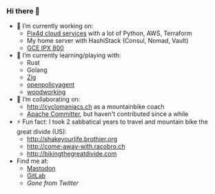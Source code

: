 ### Hi there 👋

- 🔭 I’m currently working on:
  - [Pix4d cloud services](https://github.com/Pix4D/) with a lot of Python, AWS, Terraform
  - My home server with HashiStack (Consul, Nomad, Vault)
  - [GCE IPX 800](https://github.com/marcaurele/gce-ipx800)
- 🌱 I’m currently learning/playing with:
  - Rust
  - Golang
  - [Zig](https://ziglang.org/)
  - [openpolicyagent](https://github.com/open-policy-agent/opa)
  - [woodworking](https://www.lairdubois.fr/@marcaurele)
- 👯 I’m collaborating on:
  - <http://cyclomaniacs.ch> as a mountainbike coach
  - [Apache Committer](https://github.com/orgs/apache/teams/cloudstack-committers/members), but haven't contributed since a while
- ⚡ Fun fact: I took 2 sabbatical years to travel and mountain bike the great divide (US):
  - <http://shakeyourlife.brothier.org>
  - <http://come-away-with.racobro.ch>
  - <http://bikingthegreatdivide.com>
- Find me at:
  - [Mastodon](https://mastodon.social/@marcaurele)
  - [GitLab](https://gitlab.com/marcaurele/)
  - _Gone from Twitter_
